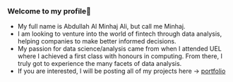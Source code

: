 ### Welcome to my profile👋
- My full name is Abdullah Al Minhaj Ali, but call me Minhaj.
- I am looking to venture into the world of fintech through data analysis, helping companies to make better informed decisions.
- My passion for data science/analysis came from when I attended UEL where I achieved a first class with honours in computing. From there, I truly got to experience the many facets of data analysis.
- If you are interested, I will be posting all of my projects here -> [portfolio](https://aama7.github.io/)
